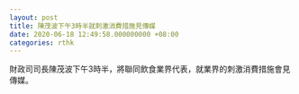 ```yaml
---
layout: post
title: 陳茂波下午3時半就刺激消費措施見傳媒
date: 2020-06-18 12:49:58.000000000 +08:00
categories: rthk
---
```


財政司司長陳茂波下午3時半，將聯同飲食業界代表，就業界的刺激消費措施會見傳媒。

